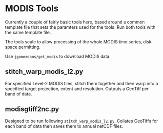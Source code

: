 # MODIS Tools

Currently a couple of fairly basic tools here, based around a common template file that sets the paramters used for the tools. Run both tools with the same template file.

The tools scale to allow processing of the whole MODIS time series, disk space permitting.

Use `jgomezdans/get_modis` to download MODIS data.


## stitch_warp_modis_l2.py

For specified Level-2 MODIS tiles, stitch them together and then warp into a specified target projection, extent and resolution. Outputs a GeoTiff per band of data.


## modisgtiff2nc.py

Designed to be run following `stitch_warp_modis_l2.py`. Collates GeoTiffs for each band of data then saves them to annual netCDF files. 